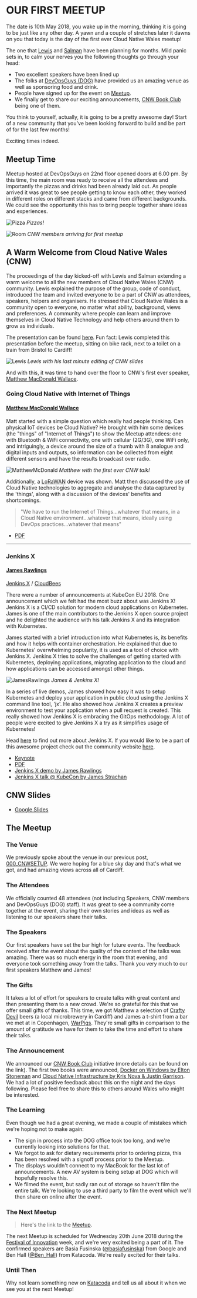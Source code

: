 # OUR FIRST MEETUP

The date is 10th May 2018, you wake up in the morning, thinking it is going to be just like any other day. A yawn and a couple of stretches later it dawns on you that today is the day of the first ever Cloud Native Wales meetup!

The one that [Lewis](https://twitter.com/denhamparry) and [Salman](https://twitter.com/soulmaniqbal) have been planning for months. Mild panic sets in, to calm your nerves you the following thoughts go through your head:

- Two excellent speakers have been lined up
- The folks at [DevOpsGuys (DOG)](https://www.devopsguys.com) have provided us an amazing venue as well as sponsoring food and drink.
- People have signed up for the event on [Meetup](https://www.meetup.com/Cloud-Native-Wales/events/lxwbppyxhbnb/).
- We finally get to share our exciting announcements, [CNW Book Club](https://blog.cloudnativewales.io/bookclub/) being one of them.

You think to yourself, actually, it is going to be a pretty awesome day! Start of a new community that you've been looking forward to build and be part of for the last few months!

Exciting times indeed.

## Meetup Time

Meetup hosted at DevOpsGuys on 22nd floor opened doors at 6.00 pm. By this time, the main room was ready to receive all the attendees and importantly the pizzas and drinks had been already laid out. As people arrived it was great to see people getting to know each other, they worked in different roles on different stacks and came from different backgrounds. We could see the opportunity this has to bring people together share ideas and experiences.

![Pizza](/content/images/2018/05/001_FIRSTMEETUP_PIZZA.jpg)
*Pizzas!*

![Room](/content/images/2018/05/001_FIRSTMEETUP_PEOPLEFILLINGIN.JPG)
*CNW members arriving for first meetup*

## A Warm Welcome from Cloud Native Wales (CNW)

The proceedings of the day kicked-off with Lewis and Salman extending a warm welcome to all the new members of Cloud Native Wales (CNW) community. Lewis explained the purpose of the group, code of conduct, introduced the team and invited everyone to be a part of CNW as attendees, speakers, helpers and organisers. He stressed that Cloud Native Wales is a community open to everyone, no matter what ability, background, views and preferences. A community where people can learn and improve themselves in Cloud Native Technology and help others around them to grow as individuals.

The presentation can be found [here](https://docs.google.com/presentation/u/1/d/1xTFHjCyecWQ5QespLGLFNvidirN7YkbL3-A49o4gIck/edit?usp=sharing). Fun fact: Lewis completed this presentation before the meetup, sitting on bike rack, next to a toilet on a train from Bristol to Cardiff!

![Lewis](/content/images/2018/05/001_FIRSTMEETUP_TRAIN.jpeg)
*Lewis with his last minute editing of CNW slides*

And with this, it was time to hand over the floor to CNW's first ever speaker, [Matthew MacDonald Wallace](https://twitter.com/mbconsultinguk).

### Going Cloud Native with Internet of Things

#### [Matthew MacDonald Wallace](https://twitter.com/mbconsultinguk)

Matt started with a simple question which really had people thinking. Can physical IoT devices be Cloud Native? He brought with him some devices (the "things" of "Internet of Things") to show the Meetup attendees: one with Bluetooth & WiFi connectivity, one with cellular (2G/3G), one WiFi only, and intriguingly, a device around the size of a thumb with 8 analogue and digital inputs and outputs, so information can be collected from eight different sensors and have the results broadcast over radio.

![MatthewMcDonald](/content/images/2018/05/001_MATTHEWMACDONALDWALLACE.jpg)
*Matthew with the first ever CNW talk!*

Additionally, a [LoRaWAN](https://www.thethingsnetwork.org/docs/lorawan/) device was shown. Matt then discussed the use of Cloud Native technologies to aggregate and analyse the data captured by the 'things', along with a discussion of the devices' benefits and shortcomings.

> "We have to run the Internet of Things...whatever that means, in a Cloud Native environment...whatever that means, ideally using DevOps practices...whatever that means"

- [PDF](https://www.dropbox.com/s/uons3fdfeq6pr4q/1.pdf?dl=0)

---

### Jenkins X

#### [James Rawlings](https://twitter.com/jdrawlings)

[Jenkins X](https://twitter.com/jenkinsxio) / [CloudBees](https://twitter.com/CloudBees)

There were a number of announcements at KubeCon EU 2018. One announcement which we felt had the most buzz about was Jenkins X! Jenkins X is a CI/CD solution for modern cloud applications on Kubernetes. James is one of the main contributors to the Jenkins X open source project and he delighted the audience with his talk Jenkins X and its integration with Kubernetes.

James started with a brief introduction into what Kubernetes is, its benefits and how it helps with container orchestration. He explained that due to Kubernetes' overwhelming popularity, it is used as a tool of choice with Jenkins X. Jenkins X tries to solve the challenges of getting started with Kubernetes, deploying applications, migrating application to the cloud and how applications can be accessed amongst other things.

![JamesRawlings](/content/images/2018/05/001_FIRSTMEETUP_JAMES.jpeg)
*James & Jenkins X!*

In a series of live demos, James showed how easy it was to setup Kubernetes and deploy your application in public cloud using the Jenkins X command line tool, 'jx'. He also showed how Jenkins X creates a preview environment to test your application when a pull request is created. This really showed how Jenkins X is embracing the GitOps methodology. A lot of people were excited to give Jenkins X a try as it simplifies usage of Kubernetes!

Head [here](https://jenkins-x.io/) to find out more about Jenkins X. If you would like to be a part of this awesome project check out the community website [here](https://jenkins-x.io/community/).

- [Keynote](https://www.dropbox.com/s/4wwumc9s8qevk8a/2.key?dl=0)
- [PDF](https://www.dropbox.com/s/2l3yudybl8dx4j7/2.pdf?dl=0)
- [Jenkins X demo by James Rawlings](https://youtu.be/ZIK0BSimOBM)
- [Jenkins X talk @ KubeCon by James Strachan](https://www.youtube.com/watch?v=uHe7R_iZSLU)

## CNW Slides

- [Google Slides](https://docs.google.com/presentation/d/1xTFHjCyecWQ5QespLGLFNvidirN7YkbL3-A49o4gIck/edit?usp=sharing)

## The Meetup

### The Venue

We previously spoke about the venue in our previous post, [000_CNWSETUP](https://blog.cloudnativewales.io/000_cnwsetup/). We were hoping for a blue sky day and that's what we got, and had amazing views across all of Cardiff.

### The Attendees

We officially counted 48 attendees (not including Speakers, CNW members and DevOpsGuys (DOG) staff).  It was great to see a community come together at the event, sharing their own stories and ideas as well as listening to our speakers share their talks.

### The Speakers

Our first speakers have set the bar high for future events.  The feedback received after the event about the quality of the content of the talks was amazing.  There was so much energy in the room that evening, and everyone took something away from the talks. Thank you very much to our first speakers Matthew and James!

### The Gifts

It takes a lot of effort for speakers to create talks with great content and then presenting them to a new crowd.  We're so grateful for this that we offer small gifts of thanks.  This time, we got Matthew a selection of [Crafty Devil](https://twitter.com/craftydevilbrew) beers (a local microbrewery in Cardiff) and James a t-shirt from a bar we met at in Copenhagen, [WarPigs](https://twitter.com/WarPigs_Brewpub).  They're small gifts in comparison to the amount of gratitude we have for them to take the time and effort to share their talks.

### The Announcement

We announced our [CNW Book Club](https://blog.cloudnativewales.io/bookclub/) initiative (more details can be found on the link).  The first two books were announced, [Docker on Windows by Elton Stoneman](https://blog.cloudnativewales.io/dockeronwindows/) and [Cloud Native Infrastructure by Kris Nova & Justin Garrison](https://blog.cloudnativewales.io/cloudnativeinfrastructure/).  We had a lot of positive feedback about this on the night and the days following.  Please feel free to share this to others around Wales who might be interested.

### The Learning

Even though we had a great evening, we made a couple of mistakes which we're hoping not to make again:

- The sign in process into the DOG office took too long, and we're currently looking into solutions for that.
- We forgot to ask for dietary requirements prior to ordering pizza, this has been resolved with a signoff process prior to the Meetup.
- The displays wouldn't connect to my MacBook for the last lot of announcements.  A new AV system is being setup at DOG which will hopefully resolve this.
- We filmed the event, but sadly ran out of storage so haven't film the entire talk.  We're looking to use a third party to film the event which we'll then share on online after the event.

### The Next Meetup

> Here's the link to the [Meetup](https://www.meetup.com/Cloud-Native-Wales/events/lxwbppyxjbsb/).

The next Meetup is scheduled for Wednesday 20th June 2018 during the [Festival of Innovation](https://twitter.com/WFoInnovation) week, and we're very excited being a part of it.  The confirmed speakers are Basia Fusinska ([@basiafusinska](https://twitter.com/basiafusinska)) from Google and Ben Hall ([@Ben_Hall](https://twitter.com/Ben_Hall)) from Katacoda.  We're really excited for their talks.

### Until Then

Why not learn something new on [Katacoda](https://katacoda.com/learn) and tell us all about it when we see you at the next Meetup!